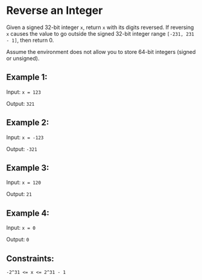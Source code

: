 # Reverse an Integer

Given a signed 32-bit integer `x`, return `x` with its digits reversed. If reversing `x` causes the value to go outside the signed 32-bit integer range `[-231, 231 - 1]`, then return 0.

Assume the environment does not allow you to store 64-bit integers (signed or unsigned).

## Example 1:

Input: `x = 123`

Output: `321`

## Example 2:

Input: `x = -123`

Output: `-321`

## Example 3:

Input: `x = 120`

Output: `21`

## Example 4:

Input: `x = 0`

Output: `0`

## Constraints:

`-2^31 <= x <= 2^31 - 1`